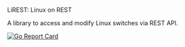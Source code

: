 LiREST: Linux on REST

A library to access and modify Linux switches via REST API.

[![Go Report Card](https://goreportcard.com/badge/github.com/howardplus/lirest)](https://goreportcard.com/report/github.com/howardplus/lirest)
